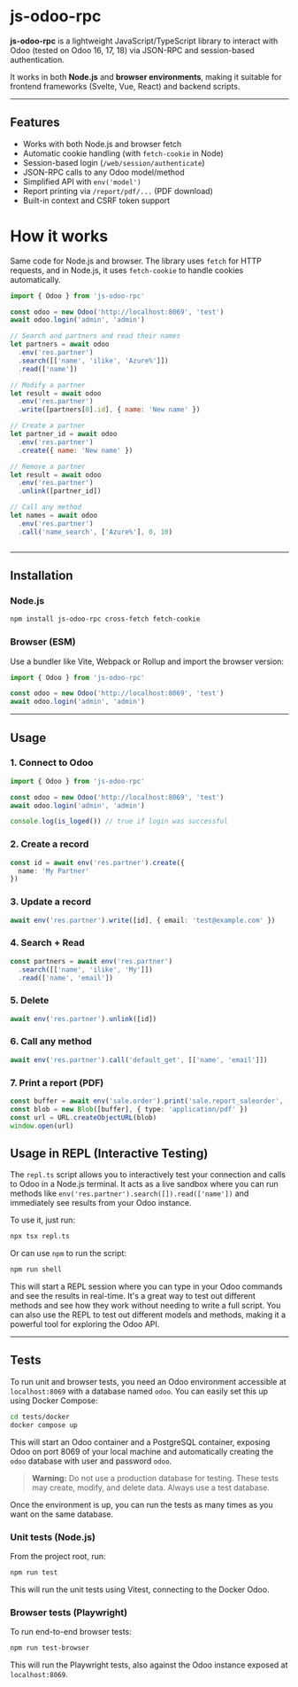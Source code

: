 # js-odoo-rpc

**js-odoo-rpc** is a lightweight JavaScript/TypeScript library to interact with Odoo (tested on Odoo 16, 17, 18) via JSON-RPC and session-based authentication.

It works in both **Node.js** and **browser environments**, making it suitable for frontend frameworks (Svelte, Vue, React) and backend scripts.

---

## Features

- Works with both Node.js and browser fetch
- Automatic cookie handling (with `fetch-cookie` in Node)
- Session-based login (`/web/session/authenticate`)
- JSON-RPC calls to any Odoo model/method
- Simplified API with `env('model')`
- Report printing via `/report/pdf/...` (PDF download)
- Built-in context and CSRF token support

# How it works

Same code for Node.js and browser. The library uses `fetch` for HTTP requests, and in Node.js, it uses `fetch-cookie` to handle cookies automatically.

```js
import { Odoo } from 'js-odoo-rpc'

const odoo = new Odoo('http://localhost:8069', 'test')
await odoo.login('admin', 'admin')

// Search and partners and read their names
let partners = await odoo
  .env('res.partner')
  .search([['name', 'ilike', 'Azure%']])
  .read(['name'])

// Modify a partner
let result = await odoo
  .env('res.partner')
  .write([partners[0].id], { name: 'New name' })

// Create a partner
let partner_id = await odoo
  .env('res.partner')
  .create({ name: 'New name' })

// Remove a partner
let result = await odoo
  .env('res.partner')
  .unlink([partner_id])

// Call any method
let names = await odoo
  .env('res.partner')
  .call('name_search', ['Azure%'], 0, 10)



```

---

## Installation

### Node.js

```bash
npm install js-odoo-rpc cross-fetch fetch-cookie
```

### Browser (ESM)

Use a bundler like Vite, Webpack or Rollup and import the browser version:

```js
import { Odoo } from 'js-odoo-rpc'

const odoo = new Odoo('http://localhost:8069', 'test')
await odoo.login('admin', 'admin')

```

---

## Usage

### 1. Connect to Odoo

```ts
import { Odoo } from 'js-odoo-rpc'

const odoo = new Odoo('http://localhost:8069', 'test')
await odoo.login('admin', 'admin')

console.log(is_loged()) // true if login was successful
```

### 2. Create a record

```ts
const id = await env('res.partner').create({
  name: 'My Partner'
})
```

### 3. Update a record

```ts
await env('res.partner').write([id], { email: 'test@example.com' })
```

### 4. Search + Read

```ts
const partners = await env('res.partner')
  .search([['name', 'ilike', 'My']])
  .read(['name', 'email'])
```

### 5. Delete

```ts
await env('res.partner').unlink([id])
```

### 6. Call any method

```ts
await env('res.partner').call('default_get', [['name', 'email']])
```

### 7. Print a report (PDF)

```ts
const buffer = await env('sale.order').print('sale.report_saleorder', [7])
const blob = new Blob([buffer], { type: 'application/pdf' })
const url = URL.createObjectURL(blob)
window.open(url)
```

## Usage in REPL (Interactive Testing)

The `repl.ts` script allows you to interactively test your connection and calls to Odoo in a Node.js terminal. It acts as a live sandbox where you can run methods like `env('res.partner').search([]).read(['name'])` and immediately see results from your Odoo instance.

To use it, just run:

```bash
npx tsx repl.ts
```

Or can use `npm` to run the script:

```bash
npm run shell
```

This will start a REPL session where you can type in your Odoo commands and see the results in real-time. It's a great way to test out different methods and see how they work without needing to write a full script.
You can also use the REPL to test out different models and methods, making it a powerful tool for exploring the Odoo API.

---

## Tests

To run unit and browser tests, you need an Odoo environment accessible at `localhost:8069` with a database named `odoo`. You can easily set this up using Docker Compose:

```bash
cd tests/docker
docker compose up
```

This will start an Odoo container and a PostgreSQL container, exposing Odoo on port 8069 of your local machine and automatically creating the `odoo` database with user and password `odoo`.

> **Warning:** Do not use a production database for testing. These tests may create, modify, and delete data. Always use a test database.

Once the environment is up, you can run the tests as many times as you want on the same database.

### Unit tests (Node.js)

From the project root, run:

```bash
npm run test
```

This will run the unit tests using Vitest, connecting to the Docker Odoo.

### Browser tests (Playwright)

To run end-to-end browser tests:

```bash
npm run test-browser
```

This will run the Playwright tests, also against the Odoo instance exposed at `localhost:8069`.

